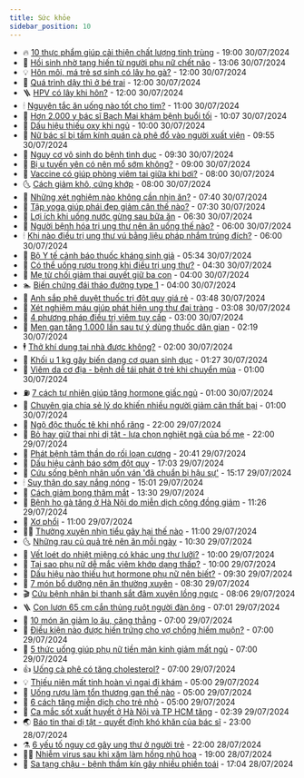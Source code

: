 ```yaml
---
title: Sức khỏe
sidebar_position: 10
---
```


<!-- vnexpress-suc-khoe:START -->
- 🔥 [10 thực phẩm giúp cải thiện chất lượng tinh trùng](https://vnexpress.net/10-thuc-pham-giup-cai-thien-chat-luong-tinh-trung-4775315.html) - 19:00 30/07/2024
- 🥰 [Hồi sinh nhờ tạng hiến từ người phụ nữ chết não](https://vnexpress.net/hoi-sinh-nho-tang-hien-tu-nguoi-phu-nu-chet-nao-4775864.html) - 13:06 30/07/2024
- 💡 [Hôn môi, má trẻ sơ sinh có lây ho gà?](https://vnexpress.net/hon-moi-ma-tre-so-sinh-co-lay-ho-ga-4775733.html) - 12:00 30/07/2024
- 🤗 [Quá trình dậy thì ở bé trai](https://vnexpress.net/qua-trinh-day-thi-o-be-trai-4775698.html) - 12:00 30/07/2024
- 🪜 [HPV có lây khi hôn?](https://vnexpress.net/hpv-co-lay-khi-hon-4775535.html) - 12:00 30/07/2024
- 🕯 [Nguyên tắc ăn uống nào tốt cho tim?](https://vnexpress.net/nguyen-tac-an-uong-nao-tot-cho-tim-4775679.html) - 11:00 30/07/2024
- 🤭 [Hơn 2.000 y bác sĩ Bạch Mai khám bệnh buổi tối](https://vnexpress.net/hon-2-000-y-bac-si-bach-mai-kham-benh-buoi-toi-4775798.html) - 10:07 30/07/2024
- 👀 [Dấu hiệu thiếu oxy khi ngủ](https://vnexpress.net/dau-hieu-thieu-oxy-khi-ngu-4775720.html) - 10:00 30/07/2024
- 🌋 [Nữ bác sĩ bị tấm kính quán cà phê đổ vào người xuất viện](https://vnexpress.net/nu-bac-si-bi-tam-kinh-quan-ca-phe-do-vao-nguoi-xuat-vien-4775774.html) - 09:55 30/07/2024
- 🫶 [Nguy cơ vô sinh do bệnh tình dục](https://vnexpress.net/nguy-co-vo-sinh-do-benh-tinh-duc-4775541.html) - 09:30 30/07/2024
- 🦆 [Bị u tuyến yên có nên mổ sớm không?](https://vnexpress.net/bi-u-tuyen-yen-co-nen-mo-som-khong-4775713.html) - 09:00 30/07/2024
- 🚀 [Vaccine có giúp phòng viêm tai giữa khi bơi?](https://vnexpress.net/vaccine-co-giup-phong-viem-tai-giua-khi-boi-4775706.html) - 08:00 30/07/2024
- 🌜 [Cách giảm khô, cứng khớp](https://vnexpress.net/cach-giam-kho-cung-khop-4775689.html) - 08:00 30/07/2024
- 🧰 [Những xét nghiệm nào không cần nhịn ăn?](https://vnexpress.net/nhung-xet-nghiem-nao-khong-can-nhin-an-4774956.html) - 07:40 30/07/2024
- 💫 [Tập yoga giúp phái đẹp giảm cân thế nào?](https://vnexpress.net/tap-yoga-giup-phai-dep-giam-can-the-nao-4775582.html) - 07:30 30/07/2024
- 🌝 [Lợi ích khi uống nước gừng sau bữa ăn](https://vnexpress.net/loi-ich-khi-uong-nuoc-gung-sau-bua-an-4775647.html) - 06:30 30/07/2024
- 🗽 [Người bệnh hóa trị ung thư nên ăn uống thế nào?](https://vnexpress.net/nguoi-benh-hoa-tri-ung-thu-nen-an-uong-the-nao-4775675.html) - 06:00 30/07/2024
- 🕯 [Khi nào điều trị ung thư vú bằng liệu pháp nhắm trúng đích?](https://vnexpress.net/khi-nao-dieu-tri-ung-thu-vu-bang-lieu-phap-nham-trung-dich-4775604.html) - 06:00 30/07/2024
- 🦅 [Bộ Y tế cảnh báo thuốc kháng sinh giả](https://vnexpress.net/bo-y-te-canh-bao-thuoc-khang-sinh-gia-4775521.html) - 05:34 30/07/2024
- 🦆 [Có thể uống rượu trong khi điều trị ung thư?](https://vnexpress.net/co-the-uong-ruou-trong-khi-dieu-tri-ung-thu-4775542.html) - 04:30 30/07/2024
- 🎊 [Mẹ từ chối giảm thai quyết giữ ba con](https://vnexpress.net/me-tu-choi-giam-thai-quyet-giu-ba-con-4775561.html) - 04:00 30/07/2024
- 🏊 [Biến chứng đái tháo đường type 1](https://vnexpress.net/bien-chung-dai-thao-duong-type-1-4775488.html) - 04:00 30/07/2024
- 📝 [Anh sắp phê duyệt thuốc trị đột quỵ giá rẻ](https://vnexpress.net/anh-sap-phe-duyet-thuoc-tri-dot-quy-gia-re-4775510.html) - 03:48 30/07/2024
- 💯 [Xét nghiệm máu giúp phát hiện ung thư đại tràng](https://vnexpress.net/xet-nghiem-mau-giup-phat-hien-ung-thu-dai-trang-4775558.html) - 03:08 30/07/2024
- 🌊 [4 phương pháp điều trị viêm tụy cấp](https://vnexpress.net/4-phuong-phap-dieu-tri-viem-tuy-cap-4775464.html) - 03:00 30/07/2024
- 🚀 [Men gan tăng 1.000 lần sau tự ý dùng thuốc dân gian](https://vnexpress.net/men-gan-tang-1-000-lan-sau-tu-y-dung-thuoc-dan-gian-4775470.html) - 02:19 30/07/2024
- 🕴 [Thở khí dung tại nhà được không?](https://vnexpress.net/tho-khi-dung-tai-nha-duoc-khong-4775466.html) - 02:00 30/07/2024
- 🗽 [Khối u 1 kg gây biến dạng cơ quan sinh dục](https://vnexpress.net/khoi-u-1-kg-gay-bien-dang-co-quan-sinh-duc-4775118.html) - 01:27 30/07/2024
- 🎡 [Viêm da cơ địa - bệnh dễ tái phát ở trẻ khi chuyển mùa](https://vnexpress.net/viem-da-co-dia-benh-de-tai-phat-o-tre-khi-chuyen-mua-4775275.html) - 01:00 30/07/2024
- ⛽️ [7 cách tự nhiên giúp tăng hormone giấc ngủ](https://vnexpress.net/7-cach-tu-nhien-giup-tang-hormone-giac-ngu-4775202.html) - 01:00 30/07/2024
- 🦆 [Chuyên gia chia sẻ lý do khiến nhiều người giảm cân thất bại](https://vnexpress.net/chuyen-gia-chia-se-ly-do-khien-nhieu-nguoi-giam-can-that-bai-4775091.html) - 01:00 30/07/2024
- 🤩 [Ngộ độc thuốc tê khi nhổ răng](https://vnexpress.net/ngo-doc-thuoc-te-khi-nho-rang-4775103.html) - 22:00 29/07/2024
- 🦒 [Bỏ hay giữ thai nhi dị tật - lựa chọn nghiệt ngã của bố mẹ](https://vnexpress.net/bo-hay-giu-thai-nhi-di-tat-lua-chon-nghiet-nga-cua-bo-me-4773171.html) - 22:00 29/07/2024
- 💫 [Phát bệnh tâm thần do rối loạn cương](https://vnexpress.net/phat-benh-tam-than-do-roi-loan-cuong-4774960.html) - 20:41 29/07/2024
- 🐘 [Dấu hiệu cảnh báo sớm đột quỵ](https://vnexpress.net/dau-hieu-canh-bao-som-dot-quy-4775124.html) - 17:03 29/07/2024
- 🚀 [Cứu sống bệnh nhân uốn ván &#39;đã chuẩn bị hậu sự&#39;](https://vnexpress.net/cuu-song-benh-nhan-uon-van-da-chuan-bi-hau-su-4775406.html) - 15:17 29/07/2024
- 🕯 [Suy thận do say nắng nóng](https://vnexpress.net/suy-than-do-say-nang-nong-4775408.html) - 15:01 29/07/2024
- 🦏 [Cách giảm bọng thâm mắt](https://vnexpress.net/cach-giam-bong-tham-mat-4775184.html) - 13:30 29/07/2024
- 🦄 [Bệnh ho gà tăng ở Hà Nội do miễn dịch cộng đồng giảm](https://vnexpress.net/benh-ho-ga-tang-o-ha-noi-do-mien-dich-cong-dong-giam-4775329.html) - 11:26 29/07/2024
- 🦒 [Xơ phổi](https://vnexpress.net/xo-phoi-4775268.html) - 11:00 29/07/2024
- 👨‍🏫 [Thường xuyên nhịn tiểu gây hại thế nào](https://vnexpress.net/thuong-xuyen-nhin-tieu-gay-hai-the-nao-4775146.html) - 11:00 29/07/2024
- 🌜 [Những rau củ quả trẻ nên ăn mỗi ngày](https://vnexpress.net/nhung-rau-cu-qua-tre-nen-an-moi-ngay-4775222.html) - 10:30 29/07/2024
- 🚀 [Vết loét do nhiệt miệng có khác ung thư lưỡi?](https://vnexpress.net/vet-loet-do-nhiet-mieng-co-khac-ung-thu-luoi-4775220.html) - 10:00 29/07/2024
- 💃 [Tại sao phụ nữ dễ mắc viêm khớp dạng thấp?](https://vnexpress.net/tai-sao-phu-nu-de-mac-viem-khop-dang-thap-4775075.html) - 10:00 29/07/2024
- 💯 [Dấu hiệu nào thiếu hụt hormone phụ nữ nên biết?](https://vnexpress.net/dau-hieu-nao-thieu-hut-hormone-phu-nu-nen-biet-4775175.html) - 09:30 29/07/2024
- 🤔 [7 món bổ dưỡng nên ăn thường xuyên](https://vnexpress.net/7-mon-bo-duong-nen-an-thuong-xuyen-4775147.html) - 08:30 29/07/2024
- 🎬 [Cứu bệnh nhân bị thanh sắt đâm xuyên lồng ngực](https://vnexpress.net/cuu-benh-nhan-bi-thanh-sat-dam-xuyen-long-nguc-4775038.html) - 08:06 29/07/2024
- 🪜 [Con lươn 65 cm cắn thủng ruột người đàn ông](https://vnexpress.net/con-luon-65-cm-can-thung-ruot-nguoi-dan-ong-4775185.html) - 07:01 29/07/2024
- 🦣 [10 món ăn giảm lo âu, căng thẳng](https://vnexpress.net/10-mon-an-giam-lo-au-cang-thang-4775192.html) - 07:00 29/07/2024
- 🧐 [Điều kiện nào được hiến trứng cho vợ chồng hiếm muộn?](https://vnexpress.net/dieu-kien-nao-duoc-hien-trung-cho-vo-chong-hiem-muon-4775180.html) - 07:00 29/07/2024
- 🤡 [5 thức uống giúp phụ nữ tiền mãn kinh giảm mất ngủ](https://vnexpress.net/5-thuc-uong-giup-phu-nu-tien-man-kinh-giam-mat-ngu-4775168.html) - 07:00 29/07/2024
- 👍 [Uống cà phê có tăng cholesterol?](https://vnexpress.net/uong-ca-phe-co-tang-cholesterol-4775100.html) - 07:00 29/07/2024
- 💡 [Thiếu niên mất tinh hoàn vì ngại đi khám](https://vnexpress.net/thieu-nien-mat-tinh-hoan-vi-ngai-di-kham-4774979.html) - 05:00 29/07/2024
- 💯 [Uống rượu làm tổn thương gan thế nào](https://vnexpress.net/uong-ruou-lam-ton-thuong-gan-the-nao-4775123.html) - 05:00 29/07/2024
- 🧠 [6 cách tăng miễn dịch cho trẻ nhỏ](https://vnexpress.net/6-cach-tang-mien-dich-cho-tre-nho-4775072.html) - 05:00 29/07/2024
- 🎡 [Ca mắc sốt xuất huyết ở Hà Nội và TP HCM tăng](https://vnexpress.net/ca-mac-sot-xuat-huyet-o-ha-noi-va-tp-hcm-tang-4775085.html) - 02:39 29/07/2024
- 🌏 [Báo tin thai dị tật - quyết định khó khăn của bác sĩ](https://vnexpress.net/bao-tin-thai-di-tat-quyet-dinh-kho-khan-cua-bac-si-4772048.html) - 23:00 28/07/2024
- ⚗️ [6 yếu tố nguy cơ gây ung thư ở người trẻ](https://vnexpress.net/6-yeu-to-nguy-co-gay-ung-thu-o-nguoi-tre-4774905.html) - 22:00 28/07/2024
- 👨‍🏫 [Nhiễm virus sau khi xăm làm hồng nhũ hoa](https://vnexpress.net/nhiem-virus-sau-khi-xam-lam-hong-nhu-hoa-4774955.html) - 19:00 28/07/2024
- 🤖 [Sa tạng chậu - bệnh thầm kín gây nhiều phiền toái](https://vnexpress.net/sa-tang-chau-benh-tham-kin-gay-nhieu-phien-toai-4772193.html) - 17:04 28/07/2024<!-- vnexpress-suc-khoe:END -->
